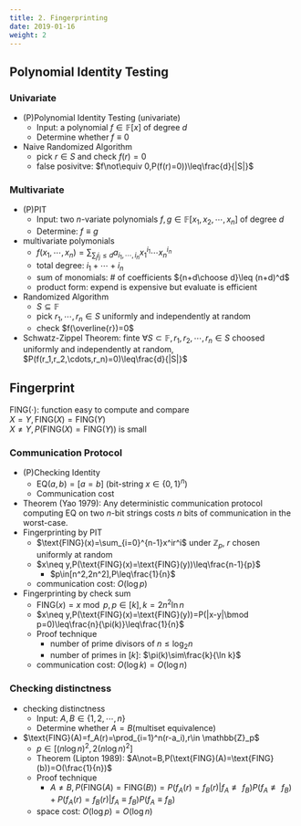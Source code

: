 ```yaml
---
title: 2. Fingerprinting
date: 2019-01-16
weight: 2
---
```


## Polynomial Identity Testing

### Univariate

* (P)Polynomial Identity Testing (univariate)
  * Input: a polynomial $f\in\mathbb{F}[x]$ of degree $d$
  * Determine whether $f\equiv0$
* Naive Randomized Algorithm
  * pick $r\in S$ and check $f(r)=0$
  * false posivitve: $f\not\equiv 0,P(f(r)=0))\leq\frac{d}{|S|}$

### Multivariate

* (P)PIT
  * Input: two $n$-variate polynomials $f,g\in\mathbb{F}[x_1,x_2,\cdots,x_n]$ of degree $d$
  * Determine: $f\equiv g$
* multivariate polymonials
  * $f(x_1,\cdots,x_n)=\sum_{\sum_{j}i_j\leq d}a_{i_1,\cdots,i_n}x_1^{i_1}\cdots x_n^{i_n}$
  * total degree: $i_1+\cdots+i_n$
  * sum of monomials: # of coefficients ${n+d\choose d}\leq (n+d)^d$
  * product form: expend is expensive but evaluate is efficient
* Randomized Algorithm
  * $S\subseteq\mathbb{F}$
  * pick $r_1,\cdots,r_n\in S$ uniformly and independently at random
  * check $f(\overline{r})=0$
* Schwatz-Zippel Theorem: finte $\forall S\subset\mathbb{F},r_1,r_2,\cdots,r_n\in S$ choosed uniformly and independently at random, $P(f(r_1,r_2,\cdots,r_n)=0)\leq\frac{d}{|S|}$

## Fingerprint

$\text{FING}(\cdot)$: function easy to compute and compare  
$X=Y,\text{FING}(X)=\text{FING}(Y)$  
$X\not=Y,P(\text{FING}(X)=\text{FING}(Y))$ is small

### Communication Protocol

* (P)Checking Identity
  * $\text{EQ}(a,b)=[a=b]$ (bit-string $x\in\{0,1\}^n$)
  * Communication cost
* Theorem (Yao 1979): Any deterministic communication protocol computing EQ on two $n$-bit strings costs $n$ bits of communication in the worst-case.
* Fingerprinting by PIT
  * $\text{FING}(x)=\sum_{i=0}^{n-1}x^ir^i$ under $\mathbb{Z}_p$, $r$ chosen uniformly at random
  * $x\neq y,P(\text{FING}(x)=\text{FING}(y))\leq\frac{n-1}{p}$
    * $p\in[n^2,2n^2],P\leq\frac{1}{n}$
  * communication cost: $O(\log p)$
* Fingerprinting by check sum
  * $\text{FING}(x)=x\bmod p,p\in[k],k=2n^2\ln n$
  * $x\neq y,P(\text{FING}(x)=\text{FING}(y))=P(|x-y|\bmod p=0)\leq\frac{n}{\pi(k)}\leq\frac{1}{n}$
  * Proof technique
    * number of prime divisors of $n\leq \log_2n$
    * number of primes in $[k]$: $\pi(k)\sim\frac{k}{\ln k}$
  * communication cost: $O(\log k)=O(\log n)$

### Checking distinctness

* checking distinctness
  * Input: $A,B\in\{1,2,\cdots,n\}$
  * Determine whether $A=B$(multiset equivalence)
* $\text{FING}(A)=f_A(r)=\prod_{i=1}^n(r-a_i),r\in \mathbb{Z}_p$
  * $p\in [(n\log n)^2,2(n\log n)^2]$
  * Theorem (Lipton 1989): $A\not=B,P(\text{FING}(A)=\text{FING}(b))=O(\frac{1}{n})$
  * Proof technique
    * $A\not=B,P(\text{FING}(A)=\text{FING}(B))=P(f_A(r)=f_B(r)|f_A\not\equiv f_B)P(f_A\not\equiv f_B)+P(f_A(r)=f_B(r)|f_A\equiv f_B)P(f_A\equiv f_B)$
  * space cost: $O(\log p)=O(\log n)$
